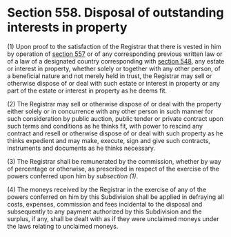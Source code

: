# Section 558. Disposal of outstanding interests in property

 \(1\) Upon proof to the satisfaction of the Registrar that there is vested in him by operation of [section 557](section-557.-outstanding-assets-of-dissolved-or-struck-off-company-to-vest-in-registrar.md) or of any corresponding previous written law or of a law of a designated country corresponding with [section 548](../../division-3-winding-up-of-unregistered-companies/section-548.-outstanding-assets-of-a-dissolved-unregistered-company.md), any estate or interest in property, whether solely or together with any other person, of a beneficial nature and not merely held in trust, the Registrar may sell or otherwise dispose of or deal with such estate or interest in property or any part of the estate or interest in property as he deems fit.

\(2\) The Registrar may sell or otherwise dispose of or deal with the property either solely or in concurrence with any other person in such manner for such consideration by public auction, public tender or private contract upon such terms and conditions as he thinks fit, with power to rescind any contract and resell or otherwise dispose of or deal with such property as he thinks expedient and may make, execute, sign and give such contracts, instruments and documents as he thinks necessary.

\(3\) The Registrar shall be remunerated by the commission, whether by way of percentage or otherwise, as prescribed in respect of the exercise of the powers conferred upon him by _subsection \(1\)_.

\(4\) The moneys received by the Registrar in the exercise of any of the powers conferred on him by this Subdivision shall be applied in defraying all costs, expenses, commission and fees incidental to the disposal and subsequently to any payment authorized by this Subdivision and the surplus, if any, shall be dealt with as if they were unclaimed moneys under the laws relating to unclaimed moneys.

